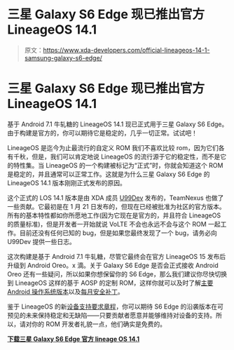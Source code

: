 # 三星 Galaxy S6 Edge 现已推出官方 LineageOS 14.1

> 原文：<https://www.xda-developers.com/official-lineageos-14-1-samsung-galaxy-s6-edge/>

# 三星 Galaxy S6 Edge 现已推出官方 LineageOS 14.1

基于 Android 7.1 牛轧糖的 LineageOS 14.1 现已正式用于三星 Galaxy S6 Edge。由于构建是官方的，你可以期待它是稳定的，几乎一切正常。试试吧！

LineageOS 是迄今为止最流行的自定义 ROM 我们不喜欢比较 rom，因为它们各有千秋，但是，我们可以肯定地说 LineageOS 的流行源于它的稳定性，而不是它的特性集。当 LineageOS 的一个构建被标记为“正式”时，你就会知道这个 ROM 是稳定的，并且通常可以正常工作。这就是为什么三星 Galaxy S6 Edge 的 LineageOS 14.1 版本刚刚正式发布的原因。

这个正式的 LOS 14.1 版本是由 XDA 成员 [U99Dev](https://forum.xda-developers.com/member.php?u=8638405) 发布的，TeamNexus 也做了一些贡献。它最初是在 1 月 21 日发布的，但现在已经被批准为社区的官方版本。所有的基本特性都如你所愿地工作(因为它现在是官方的，并且符合 LineageOS 的质量标准)，但是开发者一开始就说 VoLTE 不会也永远不会与这个 ROM 一起工作。目前还没有任何已知的 bug，但是如果您最终发现了一个 bug，请务必向 U99Dev 提供一些日志。

这次构建是基于 Android 7.1 牛轧糖，尽管它最终会在官方 LineageOS 15 发布后升级到 Android Oreo。x 滴。关于 Galaxy S6 Edge 是否会正式接收 Android Oreo 还有一些疑问，所以如果你想保留你的 S6 Edge，那么我们建议你尽快切换到 LineageOS 这样的基于 AOSP 的定制 ROM，这样你就可以及时了解[主要 Android 操作系统版本](https://www.xda-developers.com/tag/android-p/)以及[每月安全补丁](https://www.xda-developers.com/february-android-pixel-security-bulletins-factory-images-otas/)。

鉴于 LineageOS 的新[设备支持要求章程](https://www.xda-developers.com/lineageos-device-support-requirements-charter/)，你可以期待 S6 Edge 的沿袭版本在可预见的未来保持稳定和无缺陷——只要贡献者愿意并能够维持对设备的支持。所以，请对你的 ROM 开发者礼貌一点，他们确实是免费的。

[**下载三星 Galaxy S6 Edge 官方 lineage OS 14.1**](https://forum.xda-developers.com/galaxy-s6/orig-development/rom-official-lineageos-14-1-t3738447)